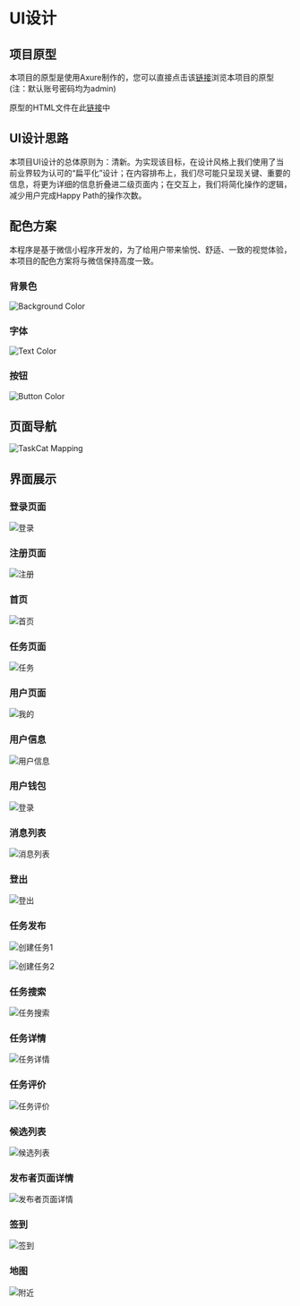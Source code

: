 # UI设计

## 项目原型
本项目的原型是使用Axure制作的，您可以直接点击该[链接](http://47.101.209.167/)浏览本项目的原型(注：默认账号密码均为admin)

原型的HTML文件在此[链接](https://github.com/2019swsad/Dashboard/tree/master/assets/Prototype_3.1)中

## UI设计思路
本项目UI设计的总体原则为：清新。为实现该目标，在设计风格上我们使用了当前业界较为认可的“扁平化”设计；在内容排布上，我们尽可能只呈现关键、重要的信息，将更为详细的信息折叠进二级页面内；在交互上，我们将简化操作的逻辑，减少用户完成Happy Path的操作次数。

## 配色方案
本程序是基于微信小程序开发的，为了给用户带来愉悦、舒适、一致的视觉体验，本项目的配色方案将与微信保持高度一致。

### 背景色

![Background Color](assets/Other_Pictures/Background_Color.jpg)

### 字体

![Text Color](assets/Other_Pictures/Text_Color.jpg)

### 按钮

![Button Color](assets/Other_Pictures/Button_Color.jpg)

## 页面导航

![TaskCat Mapping](assets/Other_Pictures/TaskCat_Mapping.jpg)

## 界面展示
### 登录页面

![登录](assets/UI/登录.PNG)

### 注册页面

![注册](assets/UI/注册.PNG)

### 首页

![首页](assets/UI/首页.PNG)

### 任务页面

![任务](assets/UI/任务.PNG)

### 用户页面

![我的](assets/UI/我的.PNG)

### 用户信息

![用户信息](assets/UI/用户信息.PNG)

### 用户钱包

![登录](assets/UI/登录.PNG)

### 消息列表

![消息列表](assets/UI/消息列表.PNG)

### 登出

![登出](assets/UI/登出.PNG)

### 任务发布

![创建任务1](assets/UI/创建任务1.PNG)

![创建任务2](assets/UI/创建任务2.PNG)


### 任务搜索

![任务搜索](assets/UI/任务搜索.PNG)

### 任务详情

![任务详情](assets/UI/任务详情.PNG)

### 任务评价

![任务评价](assets/UI/任务评价.PNG)

### 候选列表

![候选列表](assets/UI/候选列表.PNG)

### 发布者页面详情

![发布者页面详情](assets/UI/发布者页面详情.PNG)

### 签到

![签到](assets/UI/签到.PNG)


### 地图

![附近](assets/UI/附近.PNG)



